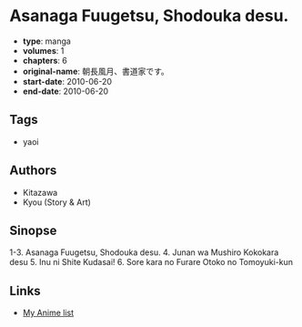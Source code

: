 # Asanaga Fuugetsu, Shodouka desu.

-   **type**: manga
-   **volumes**: 1
-   **chapters**: 6
-   **original-name**: 朝長風月、書道家です。
-   **start-date**: 2010-06-20
-   **end-date**: 2010-06-20

## Tags

-   yaoi

## Authors

-   Kitazawa
-   Kyou (Story & Art)

## Sinopse

1-3. Asanaga Fuugetsu, Shodouka desu. 4. Junan wa Mushiro Kokokara desu 5. Inu ni Shite Kudasai! 6. Sore kara no Furare Otoko no Tomoyuki-kun

## Links

-   [My Anime list](https://myanimelist.net/manga/50105/Asanaga_Fuugetsu_Shodouka_desu)
